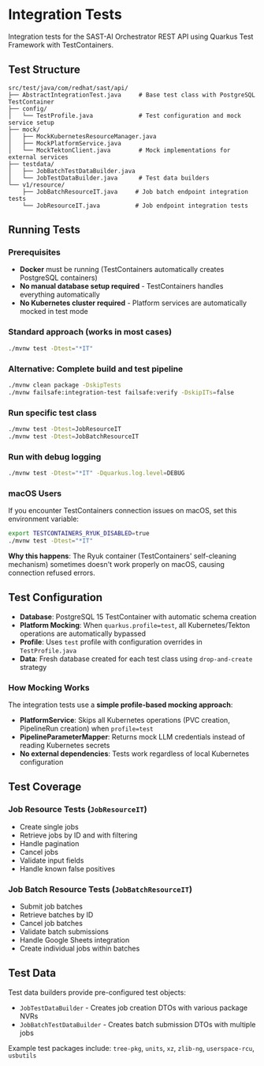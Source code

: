 # Integration Tests

Integration tests for the SAST-AI Orchestrator REST API using Quarkus Test Framework with TestContainers.

## Test Structure

```
src/test/java/com/redhat/sast/api/
├── AbstractIntegrationTest.java     # Base test class with PostgreSQL TestContainer
├── config/
│   └── TestProfile.java             # Test configuration and mock service setup
├── mock/
│   ├── MockKubernetesResourceManager.java
│   ├── MockPlatformService.java
│   └── MockTektonClient.java        # Mock implementations for external services
├── testdata/
│   ├── JobBatchTestDataBuilder.java
│   └── JobTestDataBuilder.java      # Test data builders
└── v1/resource/
    ├── JobBatchResourceIT.java     # Job batch endpoint integration tests
    └── JobResourceIT.java          # Job endpoint integration tests
```

## Running Tests

### Prerequisites
- **Docker** must be running (TestContainers automatically creates PostgreSQL containers)
- **No manual database setup required** - TestContainers handles everything automatically
- **No Kubernetes cluster required** - Platform services are automatically mocked in test mode

### Standard approach (works in most cases)
```bash
./mvnw test -Dtest="*IT"
```

### Alternative: Complete build and test pipeline
```bash
./mvnw clean package -DskipTests
./mvnw failsafe:integration-test failsafe:verify -DskipITs=false
```

### Run specific test class
```bash
./mvnw test -Dtest=JobResourceIT
./mvnw test -Dtest=JobBatchResourceIT
```

### Run with debug logging
```bash
./mvnw test -Dtest="*IT" -Dquarkus.log.level=DEBUG
```

### macOS Users
If you encounter TestContainers connection issues on macOS, set this environment variable:
```bash
export TESTCONTAINERS_RYUK_DISABLED=true
./mvnw test -Dtest="*IT"
```

**Why this happens**: The Ryuk container (TestContainers' self-cleaning mechanism) sometimes doesn't work properly on macOS, causing connection refused errors.

## Test Configuration

- **Database**: PostgreSQL 15 TestContainer with automatic schema creation
- **Platform Mocking**: When `quarkus.profile=test`, all Kubernetes/Tekton operations are automatically bypassed
- **Profile**: Uses `test` profile with configuration overrides in `TestProfile.java`
- **Data**: Fresh database created for each test class using `drop-and-create` strategy

### How Mocking Works

The integration tests use a **simple profile-based mocking approach**:

- **PlatformService**: Skips all Kubernetes operations (PVC creation, PipelineRun creation) when `profile=test`
- **PipelineParameterMapper**: Returns mock LLM credentials instead of reading Kubernetes secrets
- **No external dependencies**: Tests work regardless of local Kubernetes configuration

## Test Coverage

### Job Resource Tests (`JobResourceIT`)
- Create single jobs
- Retrieve jobs by ID and with filtering
- Handle pagination
- Cancel jobs
- Validate input fields
- Handle known false positives

### Job Batch Resource Tests (`JobBatchResourceIT`)
- Submit job batches
- Retrieve batches by ID
- Cancel job batches
- Validate batch submissions
- Handle Google Sheets integration
- Create individual jobs within batches

## Test Data

Test data builders provide pre-configured test objects:
- `JobTestDataBuilder` - Creates job creation DTOs with various package NVRs
- `JobBatchTestDataBuilder` - Creates batch submission DTOs with multiple jobs

Example test packages include: `tree-pkg`, `units`, `xz`, `zlib-ng`, `userspace-rcu`, `usbutils`